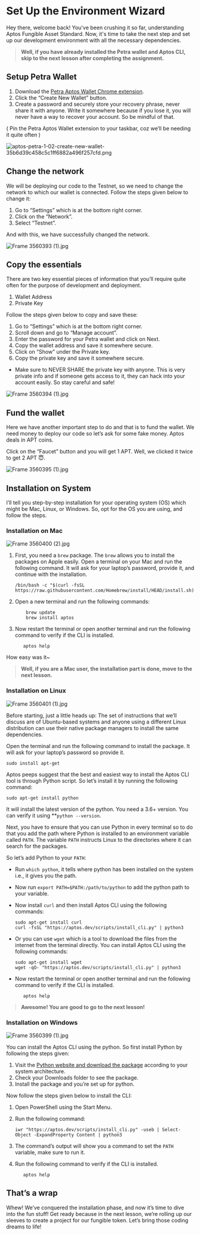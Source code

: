 # Set Up the Environment Wizard

Hey there, welcome back! You've been crushing it so far, understanding Aptos Fungible Asset Standard. Now, it's time to take the next step and set up our development environment with all the necessary dependencies.

> **Well, if you have already installed the Petra wallet and Aptos CLI, skip to the next lesson after completing the assignment.**
> 

## Setup Petra Wallet

1. Download the [Petra Aptos Wallet Chrome extension](https://petra.app/).
2. Click the “Create New Wallet” button.
3. Create a password and securely store your recovery phrase, never share it with anyone. Write it somewhere because if you lose it, you will never have a way to recover your account. So be mindful of that.

( Pin the Petra Aptos Wallet extension to your taskbar, coz we’ll be needing it quite often )

![aptos-petra-1-02-create-new-wallet-35b6d39c458c5c1ff6882a496f257cfd.png](https://github.com/0xmetaschool/Learning-Projects/blob/main/assests_for_all/assets-for-aptos-c3/Section%202%20Set%20Up%20Dev%20Environment/Lesson%203%20Set%20Up%20the%20Environment%20Wizard/aptos-petra-1-02-create-new-wallet-35b6d39c458c5c1ff6882a496f257cfd.png?raw=true)

## Change the network

We will be deploying our code to the Testnet, so we need to change the network to which our wallet is connected. Follow the steps given below to change it:

1. Go to “Settings” which is at the bottom right corner.
2. Click on the “Network”.
3. Select “Testnet”.

And with this, we have successfully changed the network.

![Frame 3560393 (1).jpg](https://github.com/0xmetaschool/Learning-Projects/blob/main/assests_for_all/assets-for-aptos-c3/Section%202%20Set%20Up%20Dev%20Environment/Lesson%203%20Set%20Up%20the%20Environment%20Wizard/Frame_3560393_(1).jpg?raw=true)

## Copy the essentials

There are two key essential pieces of information that you’ll require quite often for the purpose of development and deployment. 

1. Wallet Address 
2. Private Key 

Follow the steps given below to copy and save these:

1. Go to “Settings” which is at the bottom right corner.
2. Scroll down and go to “Manage account”.
3. Enter the password for your Petra wallet and click on Next.
4. Copy the wallet address and save it somewhere secure.
5. Click on “Show” under the Private key.
6. Copy the private key and save it somewhere secure.
- Make sure to NEVER SHARE the private key with anyone. This is very private info and if someone gets access to it, they can hack into your account easily. So stay careful and safe!

![Frame 3560394 (1).jpg](https://github.com/0xmetaschool/Learning-Projects/blob/main/assests_for_all/assets-for-aptos-c3/Section%202%20Set%20Up%20Dev%20Environment/Lesson%203%20Set%20Up%20the%20Environment%20Wizard/Frame_3560394_(1).jpg?raw=true)

## Fund the wallet

Here we have another important step to do and that is to fund the wallet. We need money to deploy our code so let’s ask for some fake money. Aptos deals in APT coins.

Click on the “Faucet” button and you will get 1 APT. Well, we clicked it twice to get 2 APT 😇. 

![Frame 3560395 (1).jpg](https://github.com/0xmetaschool/Learning-Projects/blob/main/assests_for_all/assets-for-aptos-c3/Section%202%20Set%20Up%20Dev%20Environment/Lesson%203%20Set%20Up%20the%20Environment%20Wizard/Frame_3560395_(1).jpg?raw=true)

## Installation on System

I’ll tell you step-by-step installation for your operating system (OS) which might be Mac, Linux, or Windows. So, opt for the OS you are using, and follow the steps. 

### Installation on Mac

![Frame 3560400 (2).jpg](https://github.com/0xmetaschool/Learning-Projects/blob/main/assests_for_all/assets-for-aptos-c3/Section%202%20Set%20Up%20Dev%20Environment/Lesson%203%20Set%20Up%20the%20Environment%20Wizard/Frame_3560400_(2).jpg?raw=true)

1. First, you need a `brew` package. The `brew` allows you to install the packages on Apple easily. Open a terminal on your Mac and run the following command. It will ask for your laptop’s password, provide it, and continue with the installation.
    
    ```
    /bin/bash -c "$(curl -fsSL https://raw.githubusercontent.com/Homebrew/install/HEAD/install.sh)"
    ```
    
2. Open a new terminal and run the following commands:
    
    ```
        brew update
        brew install aptos
    ```
    
3. Now restart the terminal or open another terminal and run the following command to verify if the CLI is installed.
    
    ```
       aptos help
    ```
    

How easy was it~ 

> **Well, if you are a Mac user, the installation part is done, move to the next lesson.**
> 

### Installation on Linux

![Frame 3560401 (1).jpg](https://github.com/0xmetaschool/Learning-Projects/blob/main/assests_for_all/assets-for-aptos-c3/Section%202%20Set%20Up%20Dev%20Environment/Lesson%203%20Set%20Up%20the%20Environment%20Wizard/Frame_3560401_(1).jpg?raw=true)

Before starting, just a little heads up: The set of instructions that we’ll discuss are of Ubuntu-based systems and anyone using a different Linux distribution can use their native package managers to install the same dependencies.

Open the terminal and run the following command to install the package. It will ask for your laptop’s password so provide it.

```
sudo install apt-get
```

Aptos peeps suggest that the best and easiest way to install the Aptos CLI tool is through Python script. So let’s install it by running the following command:

```
sudo apt-get install python
```

It will install the latest version of the python. You need a 3.6+ version. You can verify it using **`python --version`. 

Next, you have to ensure that you can use Python in every terminal so to do that you add the path where Python is installed to an environment variable called `PATH`. The variable `PATH` instructs Linux to the directories where it can search for the packages.

So let’s add Python to your `PATH`:

- Run `which python`, it tells where python has been installed on the system i.e., it gives you the path.
- Now run `export PATH=$PATH:/path/to/python` to add the python path to your variable.
- Now install `curl` and then install Aptos CLI using the following commands:
    
    ```
    sudo apt-get install curl
    curl -fsSL "https://aptos.dev/scripts/install_cli.py" | python3
    ```
    
- Or you can use `wget` which is a tool to download the files from the internet from the terminal directly. You can install Aptos CLI using the following commands:
    
    ```
    sudo apt-get install wget
    wget -qO- "https://aptos.dev/scripts/install_cli.py" | python3
    ```
    
- Now restart the terminal or open another terminal and run the following command to verify if the CLI is installed.
    
    ```
       aptos help
    ```
    

> **Awesome! You are good to go to the next lesson!**
> 

### Installation on Windows

![Frame 3560399 (1).jpg](https://github.com/0xmetaschool/Learning-Projects/blob/main/assests_for_all/assets-for-aptos-c3/Section%202%20Set%20Up%20Dev%20Environment/Lesson%203%20Set%20Up%20the%20Environment%20Wizard/Frame_3560399_(1).jpg?raw=true)

You can install the Aptos CLI using the python. So first install Python by following the steps given:

1. Visit the [Python website and download the package](https://www.python.org/downloads/windows/) according to your system architecture.
2. Check your Downloads folder to see the package. 
3. Install the package and you’re set up for python.

Now follow the steps given below to install the CLI:

1. Open PowerShell using the Start Menu.
2. Run the following command:
    
    ```
    iwr "https://aptos.dev/scripts/install_cli.py" -useb | Select-Object -ExpandProperty Content | python3
    ```
    
3. The command’s output will show you a command to set the `PATH` variable, make sure to run it.
4. Run the following command to verify if the CLI is installed.
    
    ```
       aptos help
    ```
    


## That’s a wrap

Whew! We’ve conquered the installation phase, and now it’s time to dive into the fun stuff! Get ready because in the next lesson, we’re rolling up our sleeves to create a project for our fungible token. Let’s bring those coding dreams to life! 
